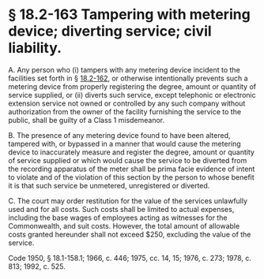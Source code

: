 # § 18.2-163 Tampering with metering device; diverting service; civil liability.

<p>A. Any person who (i) tampers with any metering device incident to the facilities set forth in § <a href='http://law.lis.virginia.gov/vacode/18.2-162/'>18.2-162</a>, or otherwise intentionally prevents such a metering device from properly registering the degree, amount or quantity of service supplied, or (ii) diverts such service, except telephonic or electronic extension service not owned or controlled by any such company without authorization from the owner of the facility furnishing the service to the public, shall be guilty of a Class 1 misdemeanor.</p><p>B. The presence of any metering device found to have been altered, tampered with, or bypassed in a manner that would cause the metering device to inaccurately measure and register the degree, amount or quantity of service supplied or which would cause the service to be diverted from the recording apparatus of the meter shall be prima facie evidence of intent to violate and of the violation of this section by the person to whose benefit it is that such service be unmetered, unregistered or diverted.</p><p>C. The court may order restitution for the value of the services unlawfully used and for all costs. Such costs shall be limited to actual expenses, including the base wages of employees acting as witnesses for the Commonwealth, and suit costs. However, the total amount of allowable costs granted hereunder shall not exceed $250, excluding the value of the service.</p><p>Code 1950, § 18.1-158.1; 1966, c. 446; 1975, cc. 14, 15; 1976, c. 273; 1978, c. 813; 1992, c. 525.</p>
